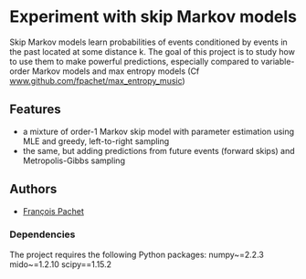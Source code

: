 # Experiment with skip Markov models

Skip Markov models learn probabilities of events conditioned by events in the past located at some distance k.
The goal of this project is to study how to use them to make powerful predictions, especially compared to variable-order Markov models and max entropy models (Cf www.github.com/fpachet/max_entropy_music)


## Features

- a mixture of order-1 Markov skip model with parameter estimation using MLE and greedy, left-to-right sampling
- the same, but adding predictions from future events (forward skips) and Metropolis-Gibbs sampling

## Authors
- [François Pachet](https://github.com/fpachet)

### Dependencies

The project requires the following Python packages:
numpy~=2.2.3
mido~=1.2.10
scipy==1.15.2



